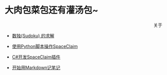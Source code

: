 # 大肉包菜包还有灌汤包~

<p align="right"><a herf="https://wshwwl.github.io/about.html">关于</a></p>

* [数独(Sudoku) 的求解](./articles/2019/06/13/Sudoku.html)

* [使用Python脚本操作SpaceClaim](./articles/2019/06/10/scdm_py.html)

* [C#开发SpaceClaim插件](./articles/2019/06/06/SCDM_AddIn.html)

* [开始用Markdown记笔记](./articles/2018/03/25/markdown.html)

  



